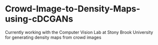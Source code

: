 # Crowd-Image-to-Density-Maps-using-cDCGANs
Currently working with the Computer Vision Lab at Stony Brook University for generating density maps from crowd images
